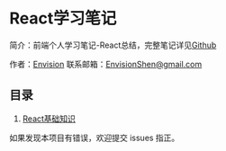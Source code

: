 # React学习笔记

简介：前端个人学习笔记-React总结，完整笔记详见[Github](https://github.com/MrEnvision/Front-end_learning_notes)

作者：[Envision](https://github.com/MrEnvision) 联系邮箱：[EnvisionShen@gmail.com](mailto:EnvisionShen@gmail.com)

## 目录

1. [React基础知识](react-ji-chu-zhi-shi.md)

如果发现本项目有错误，欢迎提交 issues 指正。

